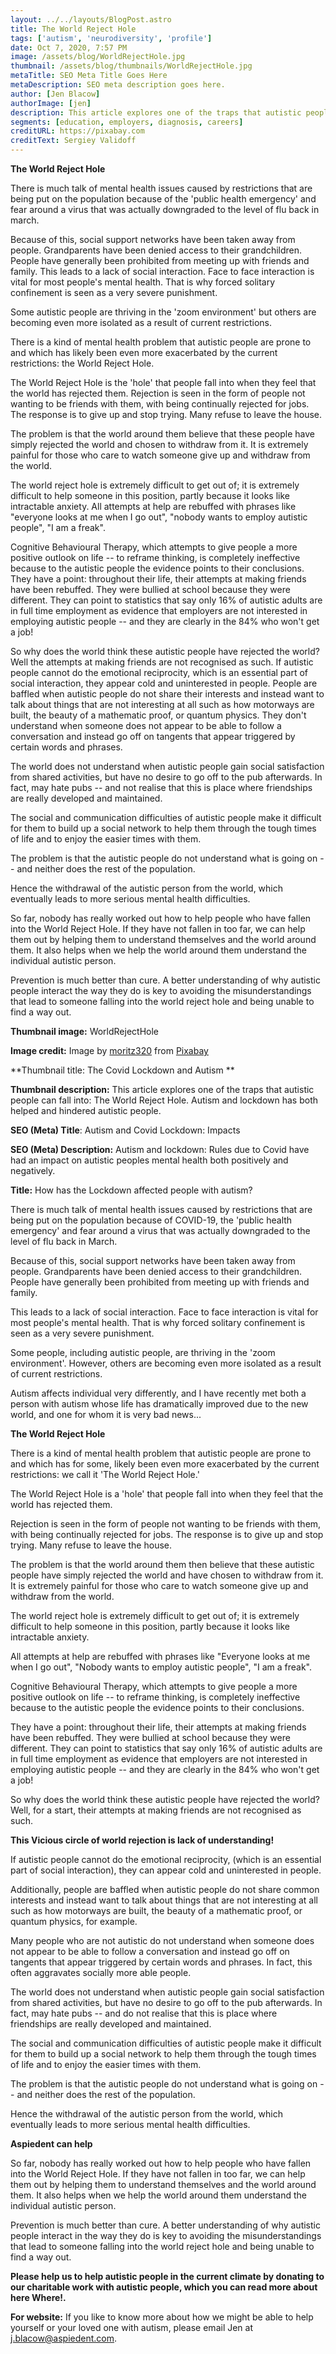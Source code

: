 ```yaml
---
layout: ../../layouts/BlogPost.astro
title: The World Reject Hole
tags: ['autism', 'neurodiversity', 'profile']
date: Oct 7, 2020, 7:57 PM
image: /assets/blog/WorldRejectHole.jpg
thumbnail: /assets/blog/thumbnails/WorldRejectHole.jpg
metaTitle: SEO Meta Title Goes Here
metaDescription: SEO meta description goes here.
author: [Jen Blacow]
authorImage: [jen]
description: This article explores one of the traps that autistic people can fall into - The World Reject Hole. Autism and lockdown has both helped and hindered autistic people. Lockdown has made more autistic people prone to falling into the world reject hole where they feel that the world has rejected them.
segments: [education, employers, diagnosis, careers]
creditURL: https://pixabay.com
creditText: Sergiey Validoff
---
```

**The World Reject Hole**

There is much talk of mental health issues caused by restrictions that
are being put on the population because of the 'public health emergency'
and fear around a virus that was actually downgraded to the level of flu
back in march.

Because of this, social support networks have been taken away from
people. Grandparents have been denied access to their grandchildren.
People have generally been prohibited from meeting up with friends and
family. This leads to a lack of social interaction. Face to face
interaction is vital for most people's mental health. That is why forced
solitary confinement is seen as a very severe punishment.

Some autistic people are thriving in the 'zoom environment' but others
are becoming even more isolated as a result of current restrictions.

There is a kind of mental health problem that autistic people are prone
to and which has likely been even more exacerbated by the current
restrictions: the World Reject Hole.

The World Reject Hole is the 'hole' that people fall into when they feel
that the world has rejected them. Rejection is seen in the form of
people not wanting to be friends with them, with being continually
rejected for jobs. The response is to give up and stop trying. Many
refuse to leave the house.

The problem is that the world around them believe that these people have
simply rejected the world and chosen to withdraw from it. It is
extremely painful for those who care to watch someone give up and
withdraw from the world.

The world reject hole is extremely difficult to get out of; it is
extremely difficult to help someone in this position, partly because it
looks like intractable anxiety. All attempts at help are rebuffed with
phrases like "everyone looks at me when I go out", "nobody wants to
employ autistic people", "I am a freak".

Cognitive Behavioural Therapy, which attempts to give people a more
positive outlook on life -- to reframe thinking, is completely
ineffective because to the autistic people the evidence points to their
conclusions. They have a point: throughout their life, their attempts at
making friends have been rebuffed. They were bullied at school because
they were different. They can point to statistics that say only 16% of
autistic adults are in full time employment as evidence that employers
are not interested in employing autistic people -- and they are clearly
in the 84% who won't get a job!

So why does the world think these autistic people have rejected the
world? Well the attempts at making friends are not recognised as such.
If autistic people cannot do the emotional reciprocity, which is an
essential part of social interaction, they appear cold and uninterested
in people. People are baffled when autistic people do not share their
interests and instead want to talk about things that are not interesting
at all such as how motorways are built, the beauty of a mathematic
proof, or quantum physics. They don't understand when someone does not
appear to be able to follow a conversation and instead go off on
tangents that appear triggered by certain words and phrases.

The world does not understand when autistic people gain social
satisfaction from shared activities, but have no desire to go off to the
pub afterwards. In fact, may hate pubs -- and not realise that this is
place where friendships are really developed and maintained.

The social and communication difficulties of autistic people make it
difficult for them to build up a social network to help them through the
tough times of life and to enjoy the easier times with them.

The problem is that the autistic people do not understand what is going
on -- and neither does the rest of the population.

Hence the withdrawal of the autistic person from the world, which
eventually leads to more serious mental health difficulties.

So far, nobody has really worked out how to help people who have fallen
into the World Reject Hole. If they have not fallen in too far, we can
help them out by helping them to understand themselves and the world
around them. It also helps when we help the world around them understand
the individual autistic person.

Prevention is much better than cure. A better understanding of why
autistic people interact the way they do is key to avoiding the
misunderstandings that lead to someone falling into the world reject
hole and being unable to find a way out.

**Thumbnail image:** WorldRejectHole

**Image credit:** Image
by [moritz320](https://pixabay.com/users/moritz320-1260270/?utm_source=link-attribution&utm_medium=referral&utm_campaign=image&utm_content=2487705) from [Pixabay](https://pixabay.com/?utm_source=link-attribution&utm_medium=referral&utm_campaign=image&utm_content=2487705) 

**Thumbnail title: The Covid Lockdown and Autism **

**Thumbnail description:** This article explores one of the traps that
autistic people can fall into: The World Reject Hole. Autism and
lockdown has both helped and hindered autistic people.

**SEO (Meta) Title**: Autism and Covid Lockdown: Impacts

**SEO (Meta) Description:** Autism and lockdown: Rules due to Covid have
had an impact on autistic peoples mental health both positively and
negatively.

**Title:** How has the Lockdown affected people with autism?

There is much talk of mental health issues caused by restrictions that
are being put on the population because of COVID-19, the 'public health
emergency' and fear around a virus that was actually downgraded to the
level of flu back in March.

Because of this, social support networks have been taken away from
people. Grandparents have been denied access to their grandchildren.
People have generally been prohibited from meeting up with friends and
family.

This leads to a lack of social interaction. Face to face interaction is
vital for most people's mental health. That is why forced solitary
confinement is seen as a very severe punishment.

Some people, including autistic people, are thriving in the 'zoom
environment'. However, others are becoming even more isolated as a
result of current restrictions.

Autism affects individual very differently, and I have recently met both
a person with autism whose life has dramatically improved due to the new
world, and one for whom it is very bad news...

**The World Reject Hole**

There is a kind of mental health problem that autistic people are prone
to and which has for some, likely been even more exacerbated by the
current restrictions: we call it 'The World Reject Hole.'

The World Reject Hole is a 'hole' that people fall into when they feel
that the world has rejected them.

Rejection is seen in the form of people not wanting to be friends with
them, with being continually rejected for jobs. The response is to give
up and stop trying. Many refuse to leave the house.

The problem is that the world around them then believe that these
autistic people have simply rejected the world and have chosen to
withdraw from it. It is extremely painful for those who care to watch
someone give up and withdraw from the world.

The world reject hole is extremely difficult to get out of; it is
extremely difficult to help someone in this position, partly because it
looks like intractable anxiety.

All attempts at help are rebuffed with phrases like "Everyone looks at
me when I go out", "Nobody wants to employ autistic people", "I am a
freak".

Cognitive Behavioural Therapy, which attempts to give people a more
positive outlook on life -- to reframe thinking, is completely
ineffective because to the autistic people the evidence points to their
conclusions.

They have a point: throughout their life, their attempts at making
friends have been rebuffed. They were bullied at school because they
were different. They can point to statistics that say only 16% of
autistic adults are in full time employment as evidence that employers
are not interested in employing autistic people -- and they are clearly
in the 84% who won't get a job!

So why does the world think these autistic people have rejected the
world? Well, for a start, their attempts at making friends are not
recognised as such.

**This Vicious circle of world rejection is lack of understanding!**

If autistic people cannot do the emotional reciprocity, (which is an
essential part of social interaction), they can appear cold and
uninterested in people.

Additionally, people are baffled when autistic people do not share
common interests and instead want to talk about things that are not
interesting at all such as how motorways are built, the beauty of a
mathematic proof, or quantum physics, for example.

Many people who are not autistic do not understand when someone does not
appear to be able to follow a conversation and instead go off on
tangents that appear triggered by certain words and phrases. In fact,
this often aggravates socially more able people.

The world does not understand when autistic people gain social
satisfaction from shared activities, but have no desire to go off to the
pub afterwards. In fact, may hate pubs -- and do not realise that this
is place where friendships are really developed and maintained.

The social and communication difficulties of autistic people make it
difficult for them to build up a social network to help them through the
tough times of life and to enjoy the easier times with them.

The problem is that the autistic people do not understand what is going
on -- and neither does the rest of the population.

Hence the withdrawal of the autistic person from the world, which
eventually leads to more serious mental health difficulties.

**Aspiedent can help**

So far, nobody has really worked out how to help people who have fallen
into the World Reject Hole. If they have not fallen in too far, we can
help them out by helping them to understand themselves and the world
around them. It also helps when we help the world around them understand
the individual autistic person.

Prevention is much better than cure. A better understanding of why
autistic people interact in the way they do is key to avoiding the
misunderstandings that lead to someone falling into the world reject
hole and being unable to find a way out.

**Please help us to help autistic people in the current climate by
donating to our charitable work with autistic people, which you can read
more about here Where!.**

**For website:** If you like to know more about how we might be able to
help yourself or your loved one with autism, please email Jen at
<j.blacow@aspiedent.com>.
